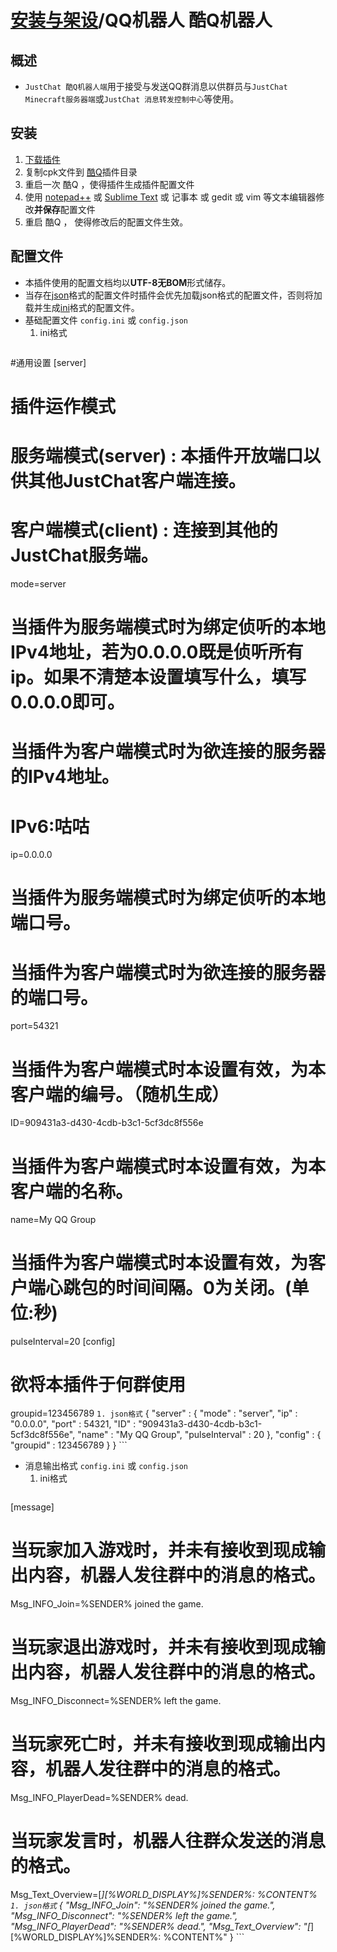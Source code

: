 # [安装与架设](../)/QQ机器人 酷Q机器人

## 概述
- ```JustChat 酷Q机器人端```用于接受与发送QQ群消息以供群员与```JustChat Minecraft服务器端```或```JustChat 消息转发控制中心```等使用。

## 安装
1. [下载插件](https://github.com/ExerciseBook/JustChat/releases/)
1. 复制cpk文件到 [酷Q](https://cqp.cc)插件目录
1. 重启一次 酷Q ，使得插件生成插件配置文件
1. 使用 [notepad++](https://notepad-plus-plus.org/) 或 [Sublime Text](http://www.sublimetext.com/) 或 记事本 或 gedit 或 vim 等文本编辑器修改**并保存**配置文件
1. 重启 酷Q ， 使得修改后的配置文件生效。

## 配置文件
- 本插件使用的配置文档均以**UTF-8无BOM**形式储存。
- 当存在[json](https://json.org)格式的配置文件时插件会优先加载json格式的配置文件，否则将加载并生成[ini](https://zh.wikipedia.org/wiki/INI%E6%96%87%E4%BB%B6)格式的配置文件。
- 基础配置文件 ```config.ini``` 或 ```config.json```
	1. ini格式
	```
#通用设置
[server]
# 插件运作模式
# 服务端模式(server) : 本插件开放端口以供其他JustChat客户端连接。
# 客户端模式(client) : 连接到其他的JustChat服务端。
mode=server
# 当插件为服务端模式时为绑定侦听的本地IPv4地址，若为0.0.0.0既是侦听所有ip。如果不清楚本设置填写什么，填写0.0.0.0即可。
# 当插件为客户端模式时为欲连接的服务器的IPv4地址。
# IPv6:咕咕
ip=0.0.0.0
# 当插件为服务端模式时为绑定侦听的本地端口号。
# 当插件为客户端模式时为欲连接的服务器的端口号。
port=54321
# 当插件为客户端模式时本设置有效，为本客户端的编号。（随机生成）
ID=909431a3-d430-4cdb-b3c1-5cf3dc8f556e
# 当插件为客户端模式时本设置有效，为本客户端的名称。
name=My QQ Group
# 当插件为客户端模式时本设置有效，为客户端心跳包的时间间隔。0为关闭。(单位:秒)
pulseInterval=20
[config]
# 欲将本插件于何群使用
groupid=123456789
	```
	1. json格式
	```
{
  "server" : {
	"mode" : "server",
	"ip" : "0.0.0.0",
	"port" : 54321,
	"ID" : "909431a3-d430-4cdb-b3c1-5cf3dc8f556e",
	"name" : "My QQ Group",
	"pulseInterval" : 20
  },
  "config" : {
	"groupid" : 123456789
  }
}
	```
- 消息输出格式 ```config.ini``` 或 ```config.json```
	1. ini格式
	```
[message]
# 当玩家加入游戏时，并未有接收到现成输出内容，机器人发往群中的消息的格式。
Msg_INFO_Join=%SENDER% joined the game.
# 当玩家退出游戏时，并未有接收到现成输出内容，机器人发往群中的消息的格式。
Msg_INFO_Disconnect=%SENDER% left the game.
# 当玩家死亡时，并未有接收到现成输出内容，机器人发往群中的消息的格式。
Msg_INFO_PlayerDead=%SENDER% dead.
# 当玩家发言时，机器人往群众发送的消息的格式。
Msg_Text_Overview=[*][%WORLD_DISPLAY%]%SENDER%: %CONTENT%
	```
	1. json格式
	```
{
	"Msg_INFO_Join": "%SENDER% joined the game.",
	"Msg_INFO_Disconnect": "%SENDER% left the game.",
	"Msg_INFO_PlayerDead": "%SENDER% dead.",
	"Msg_Text_Overview": "[*][%WORLD_DISPLAY%]%SENDER%: %CONTENT%"
}
	```